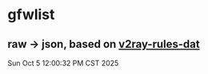 # gfwlist
## raw -> json, based on [v2ray-rules-dat](https://github.com/Loyalsoldier/v2ray-rules-dat)
Sun Oct  5 12:00:32 PM CST 2025

